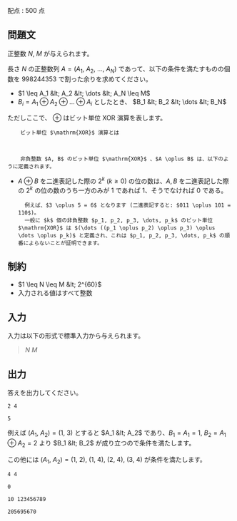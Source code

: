 配点 : $500$ 点

## 問題文

正整数 $N,\ M$ が与えられます。

長さ $N$ の正整数列 $A=(A_1,\ A_2,\ \dots,\ A_N)$ であって、以下の条件を満たすものの個数を $998244353$ で割った余りを求めてください。

- $1 \leq A_1 &lt; A_2 &lt; \dots &lt; A_N \leq M$
- $B_i = A_1 \oplus A_2 \oplus \dots \oplus A_i$ としたとき、 $B_1 &lt; B_2 &lt; \dots &lt; B_N$

ただしここで、 $\oplus$ はビット単位 $\mathrm{XOR}$ 演算を表します。

    
        ビット単位 $\mathrm{XOR}$ 演算とは
    
    

        非負整数 $A, B$ のビット単位 $\mathrm{XOR}$ 、$A \oplus B$ は、以下のように定義されます。
        

- $A \oplus B$ を二進表記した際の $2^k$ ($k \geq 0$) の位の数は、$A, B$ を二進表記した際の $2^k$ の位の数のうち一方のみが $1$ であれば $1$、そうでなければ $0$ である。

        例えば、$3 \oplus 5 = 6$ となります (二進表記すると: $011 \oplus 101 = 110$)。  
        一般に $k$ 個の非負整数 $p_1, p_2, p_3, \dots, p_k$ のビット単位 $\mathrm{XOR}$ は $(\dots ((p_1 \oplus p_2) \oplus p_3) \oplus \dots \oplus p_k)$ と定義され、これは $p_1, p_2, p_3, \dots, p_k$ の順番によらないことが証明できます。  
    

## 制約

- $1 \leq N \leq M &lt; 2^{60}$
- 入力される値はすべて整数

## 入力

入力は以下の形式で標準入力から与えられます。

> $N$ $M$

## 出力

答えを出力してください。

```input1
2 4
```

```output1
5
```

例えば $(A_1,\ A_2)=(1,\ 3)$ とすると $A_1 &lt; A_2$ であり、$B_1=A_1=1,\ B_2=A_1\oplus A_2=2$ より $B_1 &lt; B_2$ が成り立つので条件を満たします。

この他には $(A_1,\ A_2)=(1,\ 2),\ (1,\ 4),\ (2,\ 4),\ (3,\ 4)$ が条件を満たします。

```input2
4 4
```

```output2
0
```

```input3
10 123456789
```

```output3
205695670
```